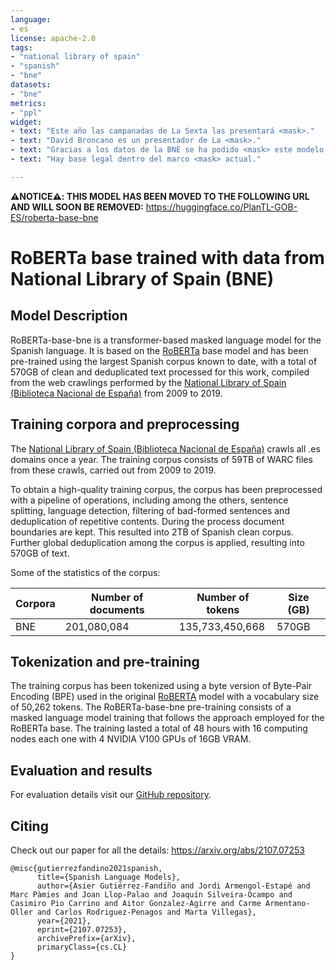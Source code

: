 ```yaml
---
language:
- es
license: apache-2.0
tags:
- "national library of spain"
- "spanish"
- "bne"
datasets:
- "bne"  
metrics:
- "ppl"
widget:
- text: "Este año las campanadas de La Sexta las presentará <mask>." 
- text: "David Broncano es un presentador de La <mask>."
- text: "Gracias a los datos de la BNE se ha podido <mask> este modelo del lenguaje."
- text: "Hay base legal dentro del marco <mask> actual."

---
```


**⚠️NOTICE⚠️: THIS MODEL HAS BEEN MOVED TO THE FOLLOWING URL AND WILL SOON BE REMOVED:** https://huggingface.co/PlanTL-GOB-ES/roberta-base-bne

# RoBERTa base trained with data from National Library of Spain (BNE)

## Model Description
RoBERTa-base-bne is a transformer-based masked language model for the Spanish language. It is based on the [RoBERTa](https://arxiv.org/abs/1907.11692) base model and has been pre-trained using the largest Spanish corpus known to date, with a total of 570GB of clean and deduplicated text processed for this work, compiled from the web crawlings performed by the  [National Library of Spain (Biblioteca Nacional de España)](http://www.bne.es/en/Inicio/index.html) from 2009 to 2019.

## Training corpora and preprocessing 
The [National Library of Spain (Biblioteca Nacional de España)](http://www.bne.es/en/Inicio/index.html) crawls all .es domains once a year. The training corpus consists of 59TB of WARC files from these crawls, carried out from 2009 to 2019.

To obtain a high-quality training corpus, the corpus has been preprocessed with a pipeline of operations, including among the others, sentence splitting, language detection, filtering of bad-formed sentences and deduplication of repetitive contents. During the process document boundaries are kept. This resulted into 2TB of Spanish clean corpus. Further global deduplication among the corpus is applied, resulting into 570GB of text.

Some of the statistics of the corpus:

| Corpora | Number of documents | Number of tokens | Size (GB) |
|---------|---------------------|------------------|-----------|
| BNE     |         201,080,084 |  135,733,450,668 |     570GB |

## Tokenization and pre-training 
The training corpus has been tokenized using a byte version of Byte-Pair Encoding (BPE) used in the original [RoBERTA](https://arxiv.org/abs/1907.11692) model with a vocabulary size of 50,262 tokens. The RoBERTa-base-bne pre-training consists of a masked language model training that follows the approach employed for the RoBERTa base. The training lasted a total of 48 hours with 16 computing nodes each one with 4 NVIDIA V100 GPUs of 16GB VRAM.

## Evaluation and results
For evaluation details visit our [GitHub repository](https://github.com/PlanTL-SANIDAD/lm-spanish).

## Citing 
Check out our paper for all the details: https://arxiv.org/abs/2107.07253

```
@misc{gutierrezfandino2021spanish,
      title={Spanish Language Models}, 
      author={Asier Gutiérrez-Fandiño and Jordi Armengol-Estapé and Marc Pàmies and Joan Llop-Palao and Joaquín Silveira-Ocampo and Casimiro Pio Carrino and Aitor Gonzalez-Agirre and Carme Armentano-Oller and Carlos Rodriguez-Penagos and Marta Villegas},
      year={2021},
      eprint={2107.07253},
      archivePrefix={arXiv},
      primaryClass={cs.CL}
}
```